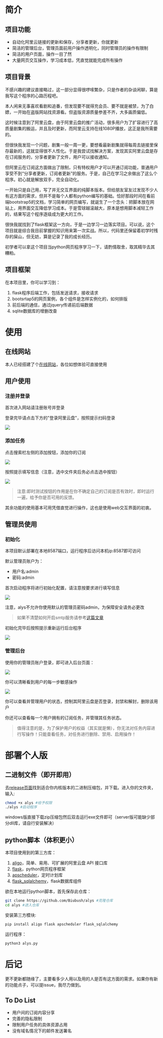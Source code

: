# 简介
## 项目功能

- 自动化阿里云链接的更新和保存，分享者更新，你就更新
- 简洁的管理后台，管理员面前用户操作透明化，同时管理员的操作有限制
- 简洁的用户页面，操作一目了然
- 大量网页交互操作，学习成本低，凭直觉就能完成所有操作

## 项目背景
不感兴趣的建议直接略过，这一部分显得很啰嗦繁杂，只是作者的杂谈闲聊，算是我写这个程序的心路历程吧。

本人闲来无事喜欢看剧和追番，但发现要不就得充会员、要不就是被禁，为了白嫖，一开始在盗版网站找资源看。但盗版资源质量参差不齐，大多画质偏低。

这时候注意到了阿里云盘，由于阿里云盘的推广活动，很多用户为了扩容进行了高质量剧集的搬运，并且及时更新，而阿里云支持在线1080P播放，这正是我所需要的。

但很快我发现一个问题，剧集一般一周一更，要想看最新剧集就得每周去链接里保存最新的，这就显得很不人性化。于是我尝试找解决方案，发现其实阿里云盘是存在订阅服务的，分享者更新了文件，用户可以接收通知。

但阿里云在订阅这方面做出了限制，只有特权用户才可以开通订阅功能，普通用户享受不到“分享者更新，订阅者更新”的服务。于是，自己在学习之余做出了这么个程序。初心就是解放双手，完全自动化。

一开始只是自己用，写了并无交互界面的纯脚本版本。但给朋友室友过发现不少人有这方面的需求，但并不是每个人都有python编写的基础。恰好那段时间在看前端bootstrap5的文档，学习简单的网页编写，就诞生了一个念头：把脚本放在网站上，用界面交互降低学习成本。于是雪球越滚越大，原本是想用脚本减轻工作的，结果写这个程序逐级成为更大的工作。

很快我就找到了flask框架这一方向，于是一边学习一边落实项目。可以说，这个项目就是综合我目前掌握的知识用来第一次实战。所以，代码里还保留着初学时残存的屎山，但无妨，算是记录了我的成长经历。

初学者可以拿这个项目当python网页程序学习一下，请酌情取舍，取其精华去其糟粕。

## 项目框架
在本项目里，你可以学习到：
1. flask程序后端工作，包括发送请求，接收请求
2. bootsrtap5的网页案例，各个组件是怎样实例化的，如何排版
3. 前后端的通信，通过jquery传递前后端数据
4. sqlite数据库的增删改查

# 使用

## 在线网站
本人已经搭建了个[在线网站](https://alys.biubush.cn)，各位如想体验可直接使用

## 用户使用

### 注册并登录

首次进入网站请注册账号并登录

登录完毕请点击下方的"登录阿里云盘"，按照提示扫码登录

![](https://pan.biubush.cn/d/img/login.png)

### 添加任务

点击搜索栏左侧的添加按钮，添加你的订阅

![](https://pan.biubush.cn/d/img/addbtn.png)

按照提示填写信息（注意，选中文件夹后务必点击选中按钮）

![](https://pan.biubush.cn/d/img/addsub.png)

> 注意:即时测试按钮的作用是在你不确定自己的订阅是否有效时，即时运行一遍，给予你是否可用的反馈。

其余功能的使用基本可用凭借直觉进行操作，这也是使用web交互界面的初衷。

## 管理员使用

### 初始化

本项目默认部署在本地8587端口，运行程序后访问本机ip:8587即可访问

默认管理员账户为：

- 用户名:admin
- 密码:admin

首次启动程序将进行初始化配置，请注意按要求进行填写信息

![](https://pan.biubush.cn/d/img/startup1.png)

注意，alys不允许你使用默认的管理员密码admin，为保障安全请务必更改

> 如果不清楚如何开启smtp服务请参考[这篇文章](https://zhuanlan.zhihu.com/p/551399559)

初始化完毕后按照提示重新运行后台程序

![](https://pan.biubush.cn/d/img/startup2.png)

### 管理后台

使用你的管理员账户登录，即可进入后台页面：

![](https://pan.biubush.cn/d/img/adminlog.png)

你可以清晰看到用户的每一步敏感操作

![](https://pan.biubush.cn/d/img/manager.png)

你可以查看并管理用户的状态，控制其阿里云盘是否登录，封禁和解封，删除该用户

你还可以查看每一个用户拥有的订阅任务，并管理其任务状态。

> 值得注意的是，为了保护用户的权益（其实就是懒），你无法对任务内容进行写操作！只能查看任务，对任务进行删除、禁用、启用操作！

# 部署个人版
## 二进制文件（即开即用）

去[release页面](https://github.com/Biubush/alys/releases)找到适合你内核版本的二进制压缩包，并下载。进入你的文件夹，输入:

```bash
chmod +x alys #给予权限
./alys #启动程序
```

windows版直接下载zip压缩包然后双击运行exe文件即可（server版可能缺少部分dll库，请自行安装解决）

## python脚本（体积更小）

本项目使用到的第三方库：
1. [aligo](https://github.com/foyoux/aligo)，简单、易用、可扩展的阿里云盘 API 接口库
2. [flask](https://github.com/pallets/flask)，python网页程序框架
3. [apscheduler](https://github.com/agronholm/apscheduler)，定时计划库
4. [flask_sqlalchemy](https://github.com/pallets-eco/flask-sqlalchemy)，flask数据库组件

欲在本地运行python脚本，首先保存此仓库：

```bash
git clone https://github.com/Biubush/alys #克隆仓库
cd alys #进入仓库
```

安装第三方模块:

```bash
pip install aligo flask apscheduler flask_sqlalchemy
```

运行程序：

```bash
python3 alys.py
```

# 后记

更不更新都随缘了，主要看多少人用以及用的人是否有这方面的需求。如果你有新的功能点子，可以提issue，我尽力做到。

## To Do List

- 用户间的订阅内容分享
- 完善的隐私限制
- 限制用户任务的具体资源占用
- 没有域名情况下的邮件发送署名